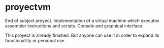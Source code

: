 # proyectvm
End of subject proyect. Implementation of a virtual machine which executes assembler instructions and scripts. Console and graphical interface.

This proyect is already finished. But anyone can use it in order to expand its functionallity or personal use.
